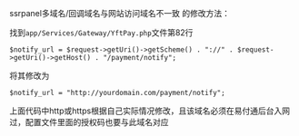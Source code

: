 ssrpanel多域名/回调域名与网站访问域名不一致 的修改方法：

找到`app/Services/Gateway/YftPay.php`文件第82行

```
$notify_url = $request->getUri()->getScheme() . "://" . $request->getUri()->getHost() . "/payment/notify";
```



将其修改为

```
$notify_url = "http://yourdomain.com/payment/notify"; 
```

上面代码中http或https根据自己实际情况修改，且该域名必须在易付通后台入网过，配置文件里面的授权码也要与此域名对应
